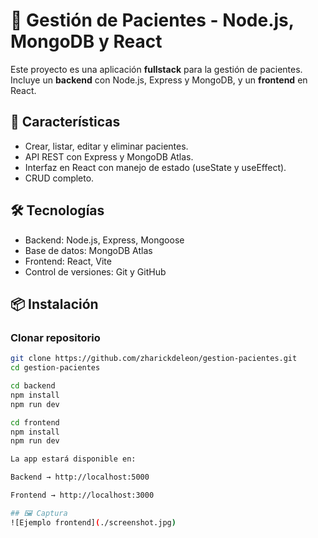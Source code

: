 # 🏥 Gestión de Pacientes - Node.js, MongoDB y React

Este proyecto es una aplicación **fullstack** para la gestión de pacientes.  
Incluye un **backend** con Node.js, Express y MongoDB, y un **frontend** en React.

## 🚀 Características
- Crear, listar, editar y eliminar pacientes.
- API REST con Express y MongoDB Atlas.
- Interfaz en React con manejo de estado (useState y useEffect).
- CRUD completo.

## 🛠 Tecnologías
- Backend: Node.js, Express, Mongoose
- Base de datos: MongoDB Atlas
- Frontend: React, Vite
- Control de versiones: Git y GitHub

## 📦 Instalación

### Clonar repositorio
```bash
git clone https://github.com/zharickdeleon/gestion-pacientes.git
cd gestion-pacientes

cd backend
npm install
npm run dev

cd frontend
npm install
npm run dev

La app estará disponible en:

Backend → http://localhost:5000

Frontend → http://localhost:3000

## 🖼 Captura
![Ejemplo frontend](./screenshot.jpg)



